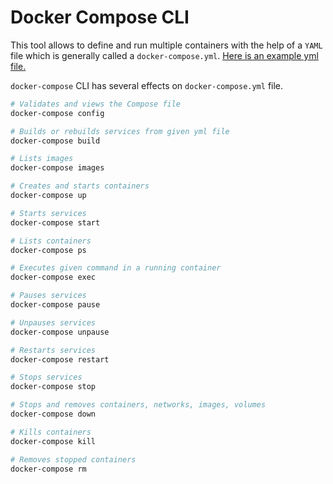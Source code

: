 # Docker Compose CLI

This tool allows to define and run multiple containers with the help of a `YAML` file which is generally called a `docker-compose.yml`.
[Here is an example yml file.](docker-compose-example.yml)

`docker-compose` CLI has several effects on `docker-compose.yml` file.

```bash
# Validates and views the Compose file
docker-compose config

# Builds or rebuilds services from given yml file
docker-compose build

# Lists images
docker-compose images

# Creates and starts containers
docker-compose up

# Starts services
docker-compose start

# Lists containers
docker-compose ps

# Executes given command in a running container
docker-compose exec

# Pauses services
docker-compose pause

# Unpauses services
docker-compose unpause

# Restarts services
docker-compose restart

# Stops services
docker-compose stop

# Stops and removes containers, networks, images, volumes
docker-compose down

# Kills containers
docker-compose kill

# Removes stopped containers
docker-compose rm
```
